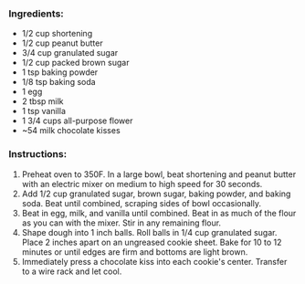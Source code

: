 ### Ingredients:
- 1/2 cup shortening
- 1/2 cup peanut butter
- 3/4 cup granulated sugar
- 1/2 cup packed brown sugar
- 1 tsp baking powder
- 1/8 tsp baking soda
- 1 egg
- 2 tbsp milk
- 1 tsp vanilla
- 1 3/4 cups all-purpose flower
- ~54 milk chocolate kisses

### Instructions:
1. Preheat oven to 350F. In a large bowl, beat shortening and peanut butter with an electric mixer on medium to high speed for 30 seconds.
2. Add 1/2 cup granulated sugar, brown sugar, baking powder, and baking soda. Beat until combined, scraping sides of bowl occasionally.
3. Beat in egg, milk, and vanilla until combined. Beat in as much of the flour as you can with the mixer. Stir in any remaining flour.
4. Shape dough into 1 inch balls. Roll balls in 1/4 cup granulated sugar. Place 2 inches apart on an ungreased cookie sheet. Bake for 10 to 12 minutes or until edges are firm and bottoms are light brown.
5. Immediately press a chocolate kiss into each cookie's center. Transfer to a wire rack and let cool.

